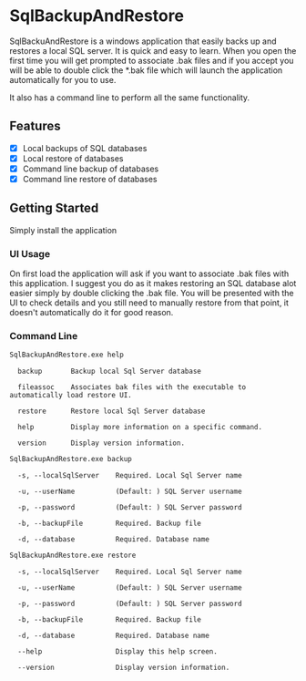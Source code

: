 # SqlBackupAndRestore

SqlBackuAndRestore is a windows application that easily backs up and restores a local SQL server. It is quick and easy to learn. When you open the first time you will get prompted to associate .bak files and if you accept you will be able to double click the *.bak file which will launch the application automatically for you to use.

It also has a command line to perform all the same functionality.

## Features
- [x] Local backups of SQL databases
- [x] Local restore of databases
- [x] Command line backup of databases
- [x] Command line restore of databases

## Getting Started

Simply install the application

### UI Usage

On first load the application will ask if you want to associate .bak files with this application. I suggest you do as it makes restoring an SQL database alot easier simply by double clicking the .bak file. You will be presented with the UI to check details and you still need to manually restore from that point, it doesn't automatically do it for good reason.

### Command Line

```cmd
SqlBackupAndRestore.exe help
```

```text
  backup       Backup local Sql Server database

  fileassoc    Associates bak files with the executable to automatically load restore UI.

  restore      Restore local Sql Server database

  help         Display more information on a specific command.

  version      Display version information.
```

```cmd
SqlBackupAndRestore.exe backup
```

```text
  -s, --localSqlServer    Required. Local Sql Server name

  -u, --userName          (Default: ) SQL Server username

  -p, --password          (Default: ) SQL Server password

  -b, --backupFile        Required. Backup file

  -d, --database          Required. Database name
```


```cmd
SqlBackupAndRestore.exe restore
```

```text
  -s, --localSqlServer    Required. Local Sql Server name

  -u, --userName          (Default: ) SQL Server username

  -p, --password          (Default: ) SQL Server password

  -b, --backupFile        Required. Backup file

  -d, --database          Required. Database name

  --help                  Display this help screen.

  --version               Display version information.
```

